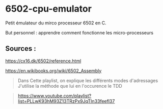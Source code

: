 # 6502-cpu-emulator

Petit émulateur du mirco processeur 6502 en C.

But personnel : apprendre comment fonctionne les micro-processeurs

## Sources :
https://cx16.dk/6502/reference.html

https://en.wikibooks.org/wiki/6502_Assembly

> Dans Cette playlist, on explique les différents modes d'adressages
> J'utilise la méthode que lui en l'occurence le TDD

> https://www.youtube.com/playlist?list=PLLwK93hM93Z13TRzPx9JqTIn33feefl37